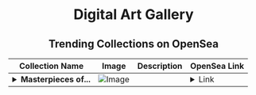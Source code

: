 <div align="center">

# Digital Art Gallery

## Trending Collections on OpenSea

| Collection Name                       | Image                                                                                     | Description                       | OpenSea Link                                                                                          |
|---------------------------------------|-------------------------------------------------------------------------------------------|-----------------------------------|--------------------------------------------------------------------------------------------------------|
| **<details><summary>Masterpieces of...</summary>Masterpieces of Pepe</details>** | ![Image](https://i.seadn.io/s/raw/files/e9f3e8767473a9f07377f1e8ec788387.jpg?w=500&auto=format?w=200&auto=format) |  | <details><summary>Link</summary>[Masterpieces of Pepe](https://opensea.io/collection/masterpieces-of-pepe)</details> |

</div>